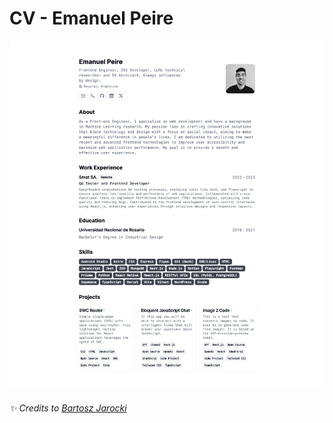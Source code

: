 # CV - Emanuel Peire

![cv-emapeire-xyz](/public/assets/cv.png)

###### ✨ Credits to [Bartosz Jarocki](https://github.com/BartoszJarocki)
